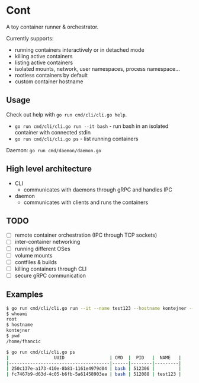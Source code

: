# Cont

A toy container runner & orchestrator.

Currently supports:

* running containers interactively or in detached mode
* killing active containers
* listing active containers
* isolated mounts, network, user namespaces, process namespace...
* rootless containers by default
* custom container hostname

## Usage

Check out help with `go run cmd/cli/cli.go help`.

* `go run cmd/cli/cli.go run --it bash` - run bash in an isolated container with connected stdin
* `go run cmd/cli/cli.go ps` - list running containers

Daemon: `go run cmd/daemon/daemon.go`

## High level architecture

* CLI
    * communicates with daemons through gRPC and handles IPC
* daemon
    * communicates with clients and runs the containers

## TODO

* [ ] remote container orchestration (IPC through TCP sockets)
* [ ] inter-container networking
* [ ] running different OSes
* [ ] volume mounts
* [ ] contfiles & builds
* [ ] killing containers through CLI
* [ ] secure gRPC communication

## Examples

```bash
$ go run cmd/cli/cli.go run --it --name test123 --hostname kontejner --workdir /home/fhancic bash
$ whoami
root
$ hostname
kontejner
$ pwd
/home/fhancic

```

```bash
$ go run cmd/cli/cli.go ps
|                 UUID                 | CMD  |  PID   |  NAME   |
|--------------------------------------|------|--------|---------|
| 250c137e-a173-410e-8b81-1161e4979d04 | bash | 512306 |         |
| fc7467b9-d63d-4c05-b6fb-5a61458903ea | bash | 512088 | test123 |
```